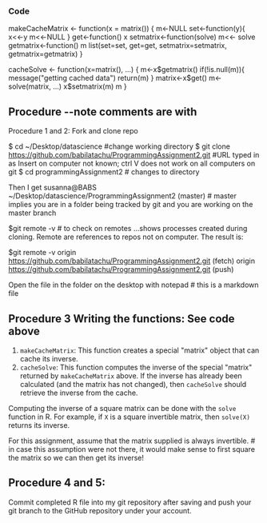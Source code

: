 ### Code

makeCacheMatrix <- function(x = matrix()) {
  m<-NULL
  set<-function(y){
  x<<-y
  m<<-NULL
}
get<-function() x
setmatrix<-function(solve) m<<- solve
getmatrix<-function() m
list(set=set, get=get,
   setmatrix=setmatrix,
   getmatrix=getmatrix)
}

cacheSolve <- function(x=matrix(), ...) {
    m<-x$getmatrix()
    if(!is.null(m)){
      message("getting cached data")
      return(m)
    }
    matrix<-x$get()
    m<-solve(matrix, ...)
    x$setmatrix(m)
    m
}

## Procedure --note comments are with #

Procedure 1 and 2: Fork and clone repo

$ cd ~/Desktop/datascience   #change working directory
$ git clone https://github.com/babilatachu/ProgrammingAssignment2.git   #URL typed in as Insert on computer not known; ctrl V does not work on all computers on git
$ cd programmingAssignment2 # changes to directory

Then I get
susanna@BABS ~/Desktop/datascience/ProgrammingAssignment2 (master) # master implies you are in a folder being tracked by git and you are working on the master branch

$git remote -v  # to check on remotes ...shows processes created during cloning. Remote are references to repos not on computer. The result is:

$git remote -v
origin https://github.com/babilatachu/ProgrammingAssignment2.git (fetch)
origin https://github.com/babilatachu/ProgrammingAssignment2.git (push)

Open the file in the folder on the desktop with notepad # this is a markdown file



## Procedure 3 Writing the functions: See code above

1.  `makeCacheMatrix`: This function creates a special "matrix" object
    that can cache its inverse.
2.  `cacheSolve`: This function computes the inverse of the special
    "matrix" returned by `makeCacheMatrix` above. If the inverse has
    already been calculated (and the matrix has not changed), then
    `cacheSolve` should retrieve the inverse from the cache.

Computing the inverse of a square matrix can be done with the `solve`
function in R. For example, if `X` is a square invertible matrix, then
`solve(X)` returns its inverse.

For this assignment, assume that the matrix supplied is always
invertible. # in case this assumption were not there, it would make sense to first square the matrix so we can then get its inverse!

## Procedure 4 and 5:
Commit completed R file into my git repository after saving and push your
    git branch to the GitHub repository under your account.

